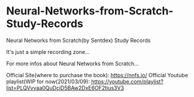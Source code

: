 # Neural-Networks-from-Scratch-Study-Records
Neural Networks from Scratch(by Sentdex) Study Records

It's just a simple recording zone...

For more infos about Neural Networks from Scratch...

Official Site(where to purchase the book): https://nnfs.io/
Official Youtube playlist(WIP for now(2021/03/09): https://youtube.com/playlist?list=PLQVvvaa0QuDcjD5BAw2DxE6OF2tius3V3
